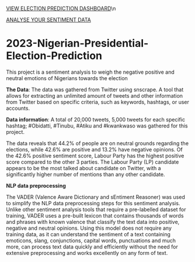 [VIEW ELECTION PREDICTION DASHBOARD](https://vicolas-2023-nigerian-presidential-election-pre-election-7dvl76.streamlit.app/ "Election Dashboard")\n

[ANALYSE YOUR SENTIMENT DATA](https://vicolas-2023-nigerian-presidential-electi-pages2-analyse-cio3tl.streamlit.app/ "Analyse Your Sentiment Data")
# 2023-Nigerian-Presidential-Election-Prediction
This project is a sentiment analysis to weigh the negative positive and neutral emotions of Nigerians towards the election

**The Data**: The data was gathered from Twitter using snscrape. A tool that allows for extracting an unlimited amount of tweets and other information from Twitter based on specific criteria, such as keywords, hashtags, or user accounts.

**Data information**: A total of 20,000 tweets, 5,000 tweets for each specific hashtag; #Obidatti, #Tinubu, #Atiku and #kwankwaso was gathered for this project. 

The data reveals that 44.2% of people are on neutral grounds regarding the elections, while 42.6% are positive and 13.2% have negative opinions. Of the 42.6% positive sentiment score, Labour Party has the highest positive score compared to the other 3 parties. The Labour Party (LP) candidate appears to be the most talked about candidate on Twitter, with a significantly higher number of mentions than any other candidate. 

**NLP data preprocessing**

The VADER (Valence Aware Dictionary and sEntiment Reasoner) was used to simplify the NLP data preprocessing steps for this sentiment analysis.
Unlike other sentiment analysis tools that require a pre-labelled dataset for training, VADER uses a pre-built lexicon that contains thousands of words and phrases with known valence that classify the text data into positive, negative and neutral opinions. Using this model does not require any training data, as it can understand the sentiment of a text containing emoticons, slang, conjunctions, capital words, punctuations and much more, can process text data quickly and efficiently without the need for extensive preprocessing and works excellently on any form of text.

